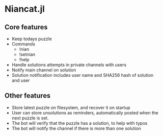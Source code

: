 # Niancat.jl

## Core features
- Keep todays puzzle
- Commands
    + !nian
    + !setnian
    + !help
- Handle solutions attempts in private channels with users
- Notify main channel on solution
- Solution notification includes user name and SHA256 hash of solution and user

## Other features
- Store latest puzzle on filesystem, and recover it on startup
- User can store unsolutions as reminders, automatically posted when the next puzzle is set.
- The bot will verify that the puzzle has a solution, to help with typos
- The bot will notify the channel if there is more than one solution